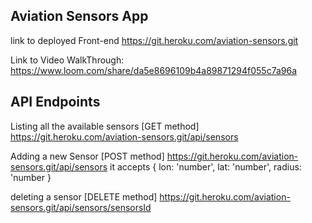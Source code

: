 ## Aviation Sensors App

link to deployed Front-end https://git.heroku.com/aviation-sensors.git

Link to Video WalkThrough: https://www.loom.com/share/da5e8696109b4a89871294f055c7a96a

## API Endpoints

Listing all the available sensors [GET method] https://git.heroku.com/aviation-sensors.git/api/sensors

Adding a new Sensor [POST method] https://git.heroku.com/aviation-sensors.git/api/sensors
it accepts {
    lon: 'number',
    lat: 'number',
    radius: 'number
}

deleting a sensor [DELETE method] https://git.heroku.com/aviation-sensors.git/api/sensors/sensorsId